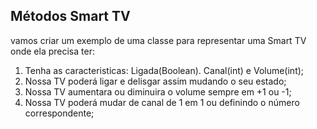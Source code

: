 ## Métodos Smart TV

vamos criar um exemplo de uma classe para representar uma Smart TV onde ela precisa ter:

1. Tenha as caracteristicas: Ligada(Boolean). Canal(int) e Volume(int);
2. Nossa TV poderá ligar e delisgar assim mudando o seu estado;
3. Nossa TV aumentara ou diminuira o volume sempre em +1 ou -1;
4. Nossa TV poderá mudar de canal de 1 em 1 ou definindo o número correspondente;

